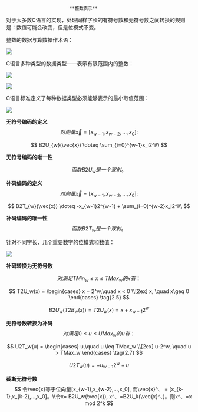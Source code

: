 							**整数表示**





对于大多数C语言的实现，处理同样字长的有符号数和无符号数之间转换的规则是：数值可能会改变，但是位模式不变。



整数的数据与算数操作术语：



![](D:\typora\page\StudyNote\深入理解计算机系统\img\整数操作术语.jpg)

C语言多种类型的数据类型——表示有限范围内的整数：



![](D:\typora\page\StudyNote\深入理解计算机系统\img\32位整数范围.jpg)

![](D:\typora\page\StudyNote\深入理解计算机系统\img\64位整数范围.jpg)

C语言标准定义了每种数据类型必须能够表示的最小取值范围：

![](D:\typora\page\StudyNote\深入理解计算机系统\img\最小取值范围.jpg)

<font style="font-weight:700;">无符号编码的定义</font>
$$
对向量\vec{x} = [x_{w - 1},x_{w - 2},...,x_{0}]:
$$

$$
B2U_{w}(\vec{x}) \doteq \sum_{i=0}^{w-1}x_i2^i\\
$$

<font style="font-weight:700;">无符号编码的唯一性</font>


$$
函数B2U_w是一个双射。
$$

<font style="font-weight:700;">补码编码的定义</font>
$$
对向量\vec{x} = [x_{w - 1},x_{w - 2},...,x_{0}]:
$$

$$
B2T_{w}(\vec{x}) \doteq -x_{w-1}2^{w-1} +  \sum_{i=0}^{w-2}x_i2^i\\
$$

<font style="font-weight:700;">补码编码的唯一性</font>
$$
函数B2T_w是一个双射。
$$


针对不同字长，几个重要数字的位模式和数值：

![](D:\typora\page\StudyNote\深入理解计算机系统\img\位模式和数值.jpg)



<font style="font-weight:700;">补码转换为无符号数</font>

$$
对满足TMin_w\leq x \leq TMax_w的x有：
$$

$$
T2U_w(x) =
\begin{cases}
x + 2^w,\quad x < 0 \\[2ex]
x, \quad x\geq 0
\end{cases}
\tag{2.5}
$$

$$
B2U_w(T2B_w(x)) = T2U_w(x) = x + x_{w-1}2^w \tag{2.6}
$$





<font style="font-weight:700;">无符号数转换为补码</font>
$$
对满足0\leq u \leq UMax_w的u有：
$$

$$
U2T_w(u) =
\begin{cases}
u,\quad u \leq TMax_w \\[2ex]
u-2^w, \quad u > TMax_w
\end{cases}
\tag{2.7}
$$


$$
U2T_w(u) = -u_{w-1}2^w + u \tag{2.8}
$$



<font style="font-weight:700;">截断无符号数</font>
$$
令\vec{x}等于位向量[x_{w-1},x_{w-2},...,x_0], 而\vec{x}^、 = [x_{k-1},x_{k-2},...,x_0]。\\令x=
B2U_w(\vec{x}),    x^、=B2U_k(\vec{x}^、)。则x^、=x mod 2^k
$$
